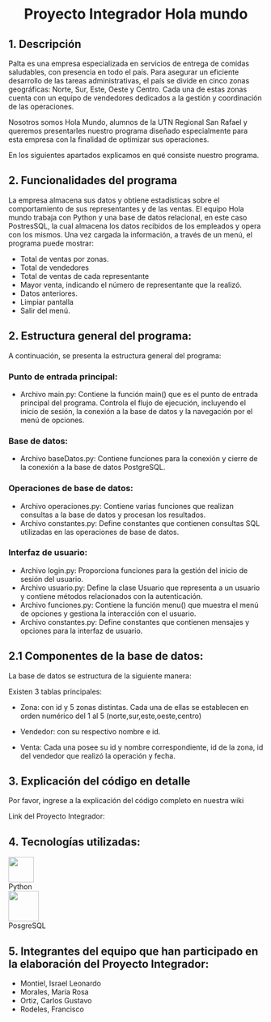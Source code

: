<h1 align="center">Proyecto Integrador Hola mundo</h1>
  
## **1. Descripción**

Palta es una empresa especializada en servicios de entrega de comidas saludables, con presencia en todo el país. Para asegurar un eficiente desarrollo de las tareas administrativas, el país se divide en cinco zonas geográficas: Norte, Sur, Este, Oeste y Centro. Cada una de estas zonas cuenta con un equipo de vendedores dedicados a la gestión y coordinación de las operaciones.

Nosotros somos Hola Mundo, alumnos de la UTN Regional San Rafael y queremos presentarles nuestro programa diseñado especialmente para esta empresa con la finalidad de optimizar sus operaciones. 

En los siguientes apartados explicamos en qué consiste nuestro programa. 
   
## **2. Funcionalidades del programa**

La empresa almacena sus datos y obtiene estadísticas sobre el comportamiento de sus representantes y de las ventas. El equipo Hola mundo trabaja con Python y una base de datos relacional, en este caso PostresSQL, la cual almacena los datos recibidos de los empleados y opera con los mismos. Una vez cargada la información, a través de un menú, el programa puede mostrar:

 - Total de ventas por zonas.
 - Total de vendedores
 - Total de ventas de cada representante 
 - Mayor venta, indicando el número de representante que la realizó.
 - Datos anteriores.
 - Limpiar pantalla
 - Salir del menú.

## **2. Estructura general del programa:**

A continuación, se presenta la estructura general del programa:

### Punto de entrada principal:

- Archivo main.py: Contiene la función main() que es el punto de entrada principal del programa. Controla el flujo de ejecución, incluyendo el inicio de sesión, la conexión a la base de datos y la navegación por el menú de opciones.
  
### Base de datos:

- Archivo baseDatos.py: Contiene funciones para la conexión y cierre de la conexión a la base de datos PostgreSQL.

### Operaciones de base de datos:

- Archivo operaciones.py: Contiene varias funciones que realizan consultas a la base de datos y procesan los resultados.
- Archivo constantes.py: Define constantes que contienen consultas SQL utilizadas en las operaciones de base de datos.

### Interfaz de usuario:

- Archivo login.py: Proporciona funciones para la gestión del inicio de sesión del usuario.
- Archivo usuario.py: Define la clase Usuario que representa a un usuario y contiene métodos relacionados con la autenticación.
- Archivo funciones.py: Contiene la función menu() que muestra el menú de opciones y gestiona la interacción con el usuario.
- Archivo constantes.py: Define constantes que contienen mensajes y opciones para la interfaz de usuario.
  
## **2.1 Componentes de la base de datos:** 

La base de datos se estructura de la siguiente manera: 

Existen 3 tablas principales:

- Zona: con id y 5 zonas distintas. Cada una de ellas se establecen en orden numérico del 1 al 5
(norte,sur,este,oeste,centro)

- Vendedor: con su respectivo nombre e id. 

- Venta: Cada una posee su  id y nombre correspondiente, id de la zona, id del vendedor que realizó la operación y fecha.

## **3. Explicación del código en detalle** 

Por favor, ingrese a la explicación del código completo en nuestra wiki 

Link del Proyecto Integrador: 

## **4. Tecnologías utilizadas:**

<div class="contenedor-imagenes">
  <img src="https://github.com/CodeSystem2022/HolaMundo_TercerSemestre/assets/92409193/78bdf7ea-edb8-4911-a57b-a07e194f0172" width="50"><figcaption>Python</figcaption> 
  <img src="https://github.com/CodeSystem2022/HolaMundo_TercerSemestre/assets/92409193/89fe2490-43fd-4fce-be7d-1547fcb5b665" width="60"> <figcaption>PosgreSQL</figcaption>
</div>

## **5. Integrantes del equipo que han participado en la elaboración del Proyecto Integrador:** 

 * Montiel, Israel Leonardo 
 * Morales, María Rosa 
 * Ortiz, Carlos Gustavo
 * Rodeles, Francisco 




    
